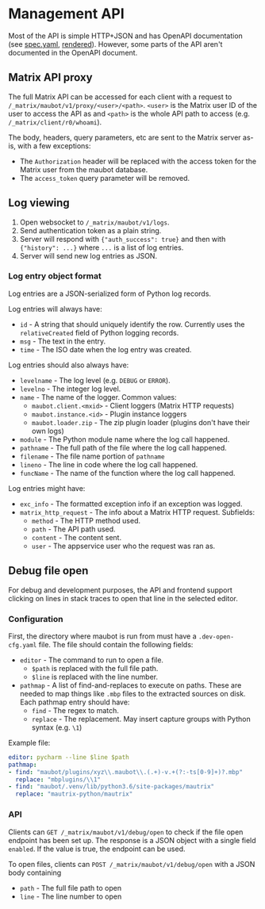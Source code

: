 # Management API
Most of the API is simple HTTP+JSON and has OpenAPI documentation (see
[spec.yaml], [rendered]). However, some parts of the API aren't documented in
the OpenAPI document.

[spec.yaml]: https://github.com/maubot/maubot/blob/master/maubot/management/api/spec.yaml
[rendered]: https://spec.mau.fi/maubot-management/

## Matrix API proxy
The full Matrix API can be accessed for each client with a request to
`/_matrix/maubot/v1/proxy/<user>/<path>`. `<user>` is the Matrix user
ID of the user to access the API as and `<path>` is the whole API
path to access (e.g. `/_matrix/client/r0/whoami`).

The body, headers, query parameters, etc are sent to the Matrix server
as-is, with a few exceptions:
* The `Authorization` header will be replaced with the access token
  for the Matrix user from the maubot database.
* The `access_token` query parameter will be removed.

## Log viewing
1. Open websocket to `/_matrix/maubot/v1/logs`.
2. Send authentication token as a plain string.
3. Server will respond with `{"auth_success": true}` and then with
   `{"history": ...}` where `...` is a list of log entries.
4. Server will send new log entries as JSON.

### Log entry object format
Log entries are a JSON-serialized form of Python log records.

Log entries will always have:
* `id` - A string that should uniquely identify the row. Currently
         uses the `relativeCreated` field of Python logging records.
* `msg` - The text in the entry.
* `time` - The ISO date when the log entry was created.

Log entries should also always have:
* `levelname` - The log level (e.g. `DEBUG` or `ERROR`).
* `levelno`   - The integer log level.
* `name`      - The name of the logger. Common values:
  * `maubot.client.<mxid>` - Client loggers (Matrix HTTP requests)
  * `maubot.instance.<id>` - Plugin instance loggers
  * `maubot.loader.zip`    - The zip plugin loader (plugins don't
                             have their own logs)
* `module`   - The Python module name where the log call happened.
* `pathname` - The full path of the file where the log call happened.
* `filename` - The file name portion of `pathname`
* `lineno`   - The line in code where the log call happened.
* `funcName` - The name of the function where the log call happened.

Log entries might have:
* `exc_info` - The formatted exception info if an exception was logged.
* `matrix_http_request` - The info about a Matrix HTTP request. Subfields:
  * `method`  - The HTTP method used.
  * `path`    - The API path used.
  * `content` - The content sent.
  * `user`    - The appservice user who the request was ran as.

## Debug file open
For debug and development purposes, the API and frontend support
clicking on lines in stack traces to open that line in the selected
editor.

### Configuration
First, the directory where maubot is run from must have a
`.dev-open-cfg.yaml` file. The file should contain the following
fields:
* `editor` - The command to run to open a file.
  * `$path` is replaced with the full file path.
  * `$line` is replaced with the line number.
* `pathmap` - A list of find-and-replaces to execute on paths.
  These are needed to map things like `.mbp` files to the extracted
  sources on disk. Each pathmap entry should have:
  * `find`    - The regex to match.
  * `replace` - The replacement. May insert capture groups with Python
                syntax (e.g. `\1`)

Example file:
```yaml
editor: pycharm --line $line $path
pathmap:
- find: "maubot/plugins/xyz\\.maubot\\.(.+)-v.+(?:-ts[0-9]+)?.mbp"
  replace: "mbplugins/\\1"
- find: "maubot/.venv/lib/python3.6/site-packages/mautrix"
  replace: "mautrix-python/mautrix"
```

### API
Clients can `GET /_matrix/maubot/v1/debug/open` to check if the file
open endpoint has been set up. The response is a JSON object with a
single field `enabled`. If the value is true, the endpoint can be used.

To open files, clients can `POST /_matrix/maubot/v1/debug/open` with
a JSON body containing
* `path` - The full file path to open
* `line` - The line number to open
